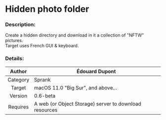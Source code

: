 # Hidden photo folder

### Description:
Create a hidden directory and download in it a collection of "NFTW" pictures.  
Target uses French GUI & keyboard.

### Details:
| Author   | Édouard Dupont |
|   :--:   | -- |
| Category | Sprank |
| Target   | macOS 11.0 "Big Sur", and above… |
| Version  | 0.6-beta |
| Requires | A web (or Object Storage) server to download resources |
